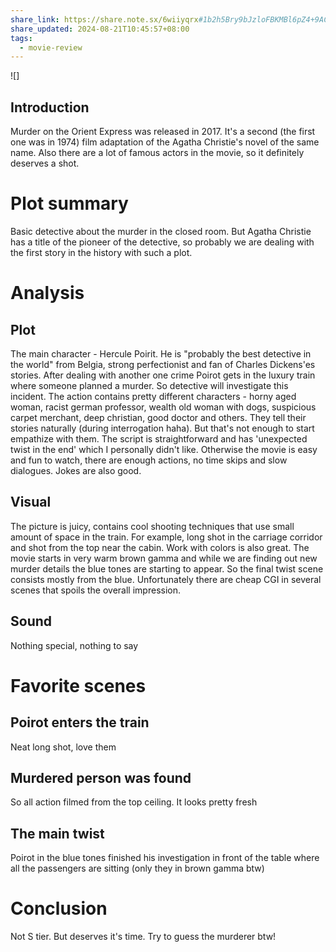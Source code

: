```yaml
---
share_link: https://share.note.sx/6wiiyqrx#1b2h5Bry9bJzloFBKMBl6pZ4+9ACFhZdhQyH/XQysww
share_updated: 2024-08-21T10:45:57+08:00
tags:
  - movie-review
---
```

![]
## Introduction
Murder on the Orient Express was released in 2017. It's a second (the first one was in 1974) film adaptation of the Agatha Christie's novel of the same name. Also there are a lot of famous actors in the movie, so it definitely deserves a shot.

# Plot summary
Basic detective about the murder in the closed room. But Agatha Christie has a title of the pioneer of the detective, so probably we are dealing with the first story in the history with such a plot.

# Analysis
## Plot
The main character - Hercule Poirit. He is "probably the best detective in the world" from Belgia, strong perfectionist and fan of Charles Dickens'es stories. 
After dealing with another one crime Poirot gets in the luxury train where someone planned a murder. So detective will investigate this incident. 
The action contains pretty different characters - horny aged woman, racist german professor, wealth old woman with dogs, suspicious carpet merchant, deep christian, good doctor and others. They tell their stories naturally (during interrogation haha). But that's not enough to start empathize with them.
The script is straightforward and has 'unexpected twist in the end' which I personally didn't like. Otherwise the movie is easy and fun to watch, there are enough actions, no time skips and slow dialogues. Jokes are also good.

## Visual
The picture is juicy, contains cool shooting techniques that use small amount of space in the train. For example, long shot in the carriage corridor and shot from the top near the cabin. Work with colors is also great. The movie starts in very warm brown gamma and while we are finding out new murder details the blue tones are starting to appear. So the final twist scene consists mostly from the blue. Unfortunately there are cheap CGI in several scenes that spoils the overall impression.

## Sound
Nothing special, nothing to say

# Favorite scenes
## Poirot enters the train
Neat long shot, love them

## Murdered person was found
So all action filmed from the top ceiling. It looks pretty fresh

## The main twist
Poirot in the blue tones finished his investigation in front of the table where all the passengers are sitting (only they in brown gamma btw)

# Conclusion
Not S tier. But deserves it's time. Try to guess the murderer btw!